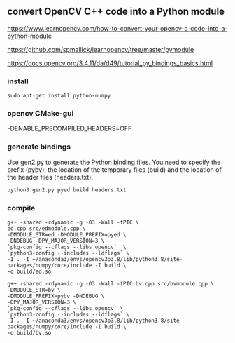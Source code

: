## convert OpenCV C++ code into a Python module
https://www.learnopencv.com/how-to-convert-your-opencv-c-code-into-a-python-module

https://github.com/spmallick/learnopencv/tree/master/pymodule

https://docs.opencv.org/3.4.11/da/d49/tutorial_py_bindings_basics.html

### install
```
sudo apt-get install python-numpy
```

### opencv CMake-gui
-DENABLE_PRECOMPILED_HEADERS=OFF

### generate bindings
Use gen2.py to generate the Python binding files. You need to specify the prefix (pybv), 
the location of the temporary files (build) and the location of the header files (headers.txt).

```bash
python3 gen2.py pyed build headers.txt
```

### compile
```
g++ -shared -rdynamic -g -O3 -Wall -fPIC \
ed.cpp src/edmodule.cpp \
-DMODULE_STR=ed -DMODULE_PREFIX=pyed \
-DNDEBUG -DPY_MAJOR_VERSION=3 \
`pkg-config --cflags --libs opencv`  \
`python3-config --includes --ldflags` \
-I . -I ~/anaconda3/envs/opencv3p3.8/lib/python3.8/site-packages/numpy/core/include -I build \
-o build/ed.so 
```

```
g++ -shared -rdynamic -g -O3 -Wall -fPIC bv.cpp src/bvmodule.cpp \
-DMODULE_STR=bv \
-DMODULE_PREFIX=pybv -DNDEBUG \
-DPY_MAJOR_VERSION=3 \
`pkg-config --cflags --libs opencv` \
`python3-config --includes --ldflags` \
-I . -I ~/anaconda3/envs/opencv3p3.8/lib/python3.8/site-packages/numpy/core/include -I build \
-o build/bv.so
```

### 